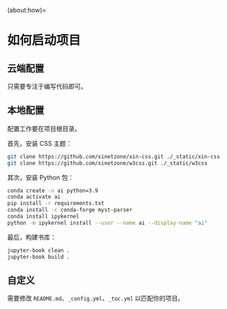 (about:how)=
# 如何启动项目

## 云端配置

只需要专注于编写代码即可。

## 本地配置

配置工作要在项目根目录。

首先，安装 CSS 主题：

```sh
git clone https://github.com/xinetzone/xin-css.git ./_static/xin-css
git clone https://github.com/xinetzone/w3css.git ./_static/w3css
```

其次，安装 Python 包：

```sh
conda create -n ai python=3.9
conda activate ai
pip install -r requirements.txt
conda install -c conda-forge myst-parser
conda install ipykernel
python -m ipykernel install --user --name ai --display-name "ai"
```

最后，构建书库：

```sh
jupyter-book clean .
jupyter-book build .
```

## 自定义

需要修改 `README.md`、`_config.yml`、`_toc.yml` 以匹配你的项目。